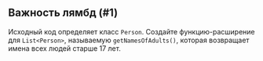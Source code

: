 ## Важность лямбд (#1)

Исходный код определяет класс `Person`. Создайте функцию-расширение для `List<Person>`, называемую `getNamesOfAdults()`, которая возвращает имена всех людей старше 17 лет.